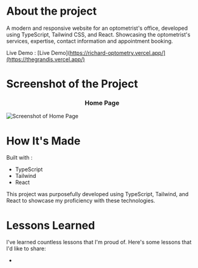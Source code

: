 # About the project

A modern and responsive website for an optometrist's office, developed using TypeScript, Tailwind CSS, and React. Showcasing the optometrist's services, expertise, contact information and appointment booking.


Live Demo : [Live Demo](https://richard-optometry.vercel.app/](https://thegrandis.vercel.app/)

# Screenshot of the Project 

<h3 align="center">Home Page</h3>

![Screenshot of Home Page](https://github.com/richardbvu/grandis/blob/main/src/assets/screenshot-grandis.png)


# How It's Made
Built with : 
* TypeScript
* Tailwind
* React

This project was purposefully developed using TypeScript, Tailwind, and React to showcase my proficiency with these technologies.

# Lessons Learned
I've learned countless lessons that I'm proud of. Here's some lessons that I'd like to share: 

* 
